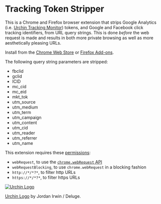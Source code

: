 # Tracking Token Stripper

This is a Chrome and Firefox browser extension that strips Google Analytics
(i.e. [Urchin Tracking Monitor][utm]) tokens, and Google and Facebook click
tracking identifiers, from URL query strings. This is done *before* the web
request is made and results in both more private browsing as well as more
aesthetically pleasing URLs.

Install from the [Chrome Web Store][store] or [Firefox Add-ons][addons].

The following query string parameters are stripped:

 - fbclid
 - gclid
 - ICID
 - mc_cid
 - mc_eid
 - mkt_tok
 - utm_source
 - utm_medium
 - utm_term
 - utm_campaign
 - utm_content
 - utm_cid
 - utm_reader
 - utm_referrer
 - utm_name

This extension requires these [permissions][]:

 - `webRequest`, to use the [`chrome.webRequest` API][webRequest]
 - `webRequestBlocking`, to use `chrome.webRequest` in a blocking fashion
 - `http://*/*?*`, to filter http URLs
 - `https://*/*?*`, to filter https URLs

[![Urchin Logo](icon-128.png "Urchin Logo")](http://www.openclipart.org/detail/69997)

[Urchin Logo](http://www.openclipart.org/detail/69997) by Jordan Irwin / Deluge.

[utm]: https://en.wikipedia.org/wiki/UTM_parameters
[store]: https://chrome.google.com/webstore/detail/kcpnkledgcbobhkgimpbmejgockkplob
[addons]: https://addons.mozilla.org/addon/utm-tracking-token-stripper/
[permissions]: https://developer.chrome.com/extensions/declare_permissions
[webRequest]: https://developer.chrome.com/extensions/webRequest
